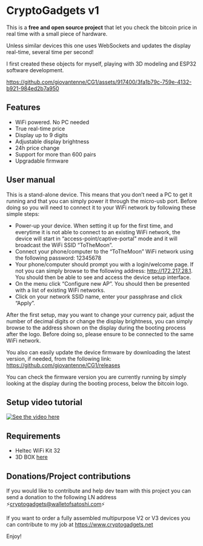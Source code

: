 # CryptoGadgets v1

This is a **free and open source project** that let you check the bitcoin price in real time with a small piece of hardware.

Unless similar devices this one uses WebSockets and updates the display real-time, several time per second!

I first created these objects for myself, playing with 3D modeling and ESP32 software development.

https://github.com/giovantenne/CG1/assets/917400/3fa1b79c-759e-4132-b921-984ed2b7a950


## Features

- WiFi powered. No PC needed
- True real-time price
- Display up to 9 digits
- Adjustable display brightness
- 24h price change
- Support for more than 600 pairs
- Upgradable firmware

## User manual

This is a stand-alone device. This means that you don’t need a PC  to get it running and that you can simply power it through the micro-usb port. Before doing so  you will need to connect it to your WiFi network by following these simple steps:

- Power-up your device. When setting it up for the first time, and everytime it is not able to connect to an existing WiFi network, the device will start in “access-point/captive-portal" mode and it will broadcast the WiFi SSID “ToTheMoon”.
- Connect your phone/computer to the “ToTheMoon” WiFi network using the following password: 12345678
- Your phone/computer should prompt you with a login/welcome page. If not you can simply browse to the following address: http://172.217.28.1. You should then be able to see and access the device setup interface.
- On the menu click “Configure new AP”. You should then be presented with a list of existing WiFi networks.
- Click on your network SSID name, enter your passphrase and click “Apply”.


After the first setup, may  you want to change your currency pair, adjust the number of decimal digits or change the display brightness, you can simply browse to the address shown on the display during the booting process after the logo. Before doing so, please ensure  to be connected to the same WiFi network.

You also can easily update the device firmware by downloading the latest version, if needed, from the following link: https://github.com/giovantenne/CG1/releases

You can check the firmware version you are currently running  by simply  looking at the display during the booting process, below the bitcoin logo.


## Setup video tutorial
[![See the video here](https://www.datocms-assets.com/56675/1633985370-pxl20210405091715325-portrait1024x1024.jpg?fm=webp&w=610)](https://www.youtube.com/watch?v=Izq8tlnVEv4)

## Requirements
- Heltec WiFi Kit 32
- 3D BOX [here](stl/)

## Donations/Project contributions
If you would like to contribute and help dev team with this project you can send a donation to the following LN address ⚡cryptogadgets@walletofsatoshi.com⚡

If you want to order a fully assembled multipurpose V2 or V3 devices you can contribute to my job at https://www.cryptogadgets.net

Enjoy!
